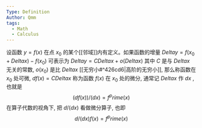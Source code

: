```yaml
---
Type: Definition
Author: Qmm
tags:
  - Math
  - Calculus
---
```

设函数 $y = f(x)$ 在点 $x_0$ 的某个[[邻域]]内有定义。如果函数的增量 $Delta y = f(x_0 + Delta x)-f(x_0)$ 可表示为 $Delta y = C Delta x + o(Delta x)$ 其中 $C$ 是与 $Delta x$ 无关的常数, $o(x_0)$ 是比 $Delta x$ [[无穷小#^426cd6|高阶的无穷小]], 那么称函数在 $x_0$ 处可微, $d f(x) = C Delta x$ 称为函数 $f(x)$ 在 $x_0$ 处的微分, 通常记 $Delta x$ 作 $d x$ , 也就是 $$(d f(x))/(d x) = f^prime (x)$$ 在算子代数的视角下, 把 $d/(d x)$ 看做微分算子, 也即$$d/(d x) f(x) = f^prime (x)$$